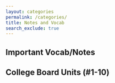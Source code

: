 ```yaml
--- 
layout: categories
permalink: /categories/
title: Notes and Vocab
search_exclude: true
---
```


<h2>Important Vocab/Notes</h2>
<h2>College Board Units (#1-10)</h2>
